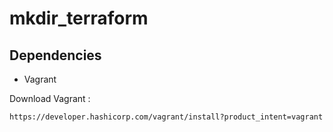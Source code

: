 # mkdir_terraform 

## Dependencies

- Vagrant

Download Vagrant :

    https://developer.hashicorp.com/vagrant/install?product_intent=vagrant
